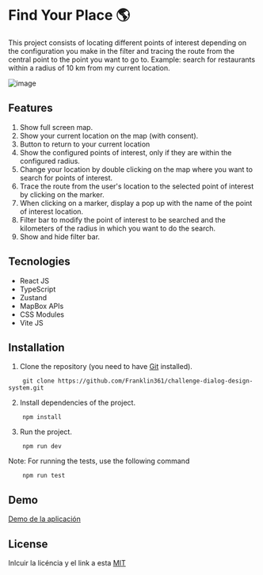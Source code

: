 # Find Your Place 🌎

This project consists of locating different points of interest depending on the configuration you make in the filter and tracing the route from the central point to the point you want to go to. Example: search for restaurants within a radius of 10 km from my current location.

![image](https://res.cloudinary.com/dnxchppfm/image/upload/v1653698006/findyourplace.gif)

## Features
1. Show full screen map.
2. Show your current location on the map (with consent).
3. Button to return to your current location
4. Show the configured points of interest, only if they are within the configured radius.
5. Change your location by double clicking on the map where you want to search for points of interest.
6. Trace the route from the user's location to the selected point of interest by clicking on the marker.
7. When clicking on a marker, display a pop up with the name of the point of interest location.
8. Filter bar to modify the point of interest to be searched and the kilometers of the radius in which you want to do the search.
9. Show and hide filter bar.


## Tecnologies

- React JS
- TypeScript
- Zustand
- MapBox APIs
- CSS Modules
- Vite JS


## Installation

1. Clone the repository (you need to have [Git](https://git-scm.com) installed).

```shell
    git clone https://github.com/Franklin361/challenge-dialog-design-system.git
```

2.  Install dependencies of the project.

```shell
    npm install
```

3. Run the project.
```shell
    npm run dev
```

Note: For running the tests, use the following command 

```shell
    npm run test
```

## Demo
[Demo de la aplicación](https://find-your-place.netlify.app)

## License 

Inlcuir la licéncia y el link a esta
[MIT](https://opensource.org/licenses/MIT)